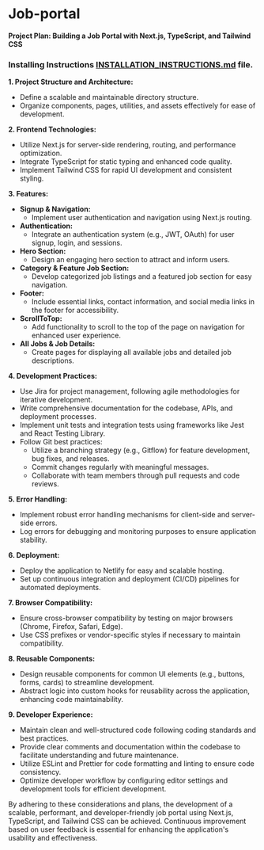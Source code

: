 # Job-portal

**Project Plan: Building a Job Portal with Next.js, TypeScript, and Tailwind CSS**

### Installing Instructions [INSTALLATION_INSTRUCTIONS.md](INSTALLATION_INSTRUCTION.md) file.

**1. Project Structure and Architecture:**
   - Define a scalable and maintainable directory structure.
   - Organize components, pages, utilities, and assets effectively for ease of development.

**2. Frontend Technologies:**
   - Utilize Next.js for server-side rendering, routing, and performance optimization.
   - Integrate TypeScript for static typing and enhanced code quality.
   - Implement Tailwind CSS for rapid UI development and consistent styling.

**3. Features:**
   - **Signup & Navigation:**
     - Implement user authentication and navigation using Next.js routing.
   - **Authentication:**
     - Integrate an authentication system (e.g., JWT, OAuth) for user signup, login, and sessions.
   - **Hero Section:**
     - Design an engaging hero section to attract and inform users.
   - **Category & Feature Job Section:**
     - Develop categorized job listings and a featured job section for easy navigation.
   - **Footer:**
     - Include essential links, contact information, and social media links in the footer for accessibility.
   - **ScrollToTop:**
     - Add functionality to scroll to the top of the page on navigation for enhanced user experience.
   - **All Jobs & Job Details:**
     - Create pages for displaying all available jobs and detailed job descriptions.

**4. Development Practices:**
   - Use Jira for project management, following agile methodologies for iterative development.
   - Write comprehensive documentation for the codebase, APIs, and deployment processes.
   - Implement unit tests and integration tests using frameworks like Jest and React Testing Library.
   - Follow Git best practices:
     - Utilize a branching strategy (e.g., Gitflow) for feature development, bug fixes, and releases.
     - Commit changes regularly with meaningful messages.
     - Collaborate with team members through pull requests and code reviews.

**5. Error Handling:**
   - Implement robust error handling mechanisms for client-side and server-side errors.
   - Log errors for debugging and monitoring purposes to ensure application stability.

**6. Deployment:**
   - Deploy the application to Netlify for easy and scalable hosting.
   - Set up continuous integration and deployment (CI/CD) pipelines for automated deployments.

**7. Browser Compatibility:**
   - Ensure cross-browser compatibility by testing on major browsers (Chrome, Firefox, Safari, Edge).
   - Use CSS prefixes or vendor-specific styles if necessary to maintain compatibility.

**8. Reusable Components:**
   - Design reusable components for common UI elements (e.g., buttons, forms, cards) to streamline development.
   - Abstract logic into custom hooks for reusability across the application, enhancing code maintainability.

**9. Developer Experience:**
   - Maintain clean and well-structured code following coding standards and best practices.
   - Provide clear comments and documentation within the codebase to facilitate understanding and future maintenance.
   - Utilize ESLint and Prettier for code formatting and linting to ensure code consistency.
   - Optimize developer workflow by configuring editor settings and development tools for efficient development.

By adhering to these considerations and plans, the development of a scalable, performant, and developer-friendly job portal using Next.js, TypeScript, and Tailwind CSS can be achieved. Continuous improvement based on user feedback is essential for enhancing the application's usability and effectiveness.
